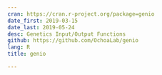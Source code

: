 ```yaml
---
cran: https://cran.r-project.org/package=genio
date_first: 2019-03-15
date_last: 2019-05-24
desc: Genetics Input/Output Functions
github: https://github.com/OchoaLab/genio
lang: R
title: genio

---
```

